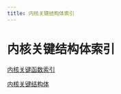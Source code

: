 ```yaml
---
title: 内核关键结构体索引
---
```


# 内核关键结构体索引

[内核关键函数索引](内核关键函数索引.md)

[内核关键结构体](%E5%86%85%E6%A0%B8%E5%85%B3%E9%94%AE%E7%BB%93%E6%9E%84%E4%BD%93%E7%B4%A2%E5%BC%95/%E5%86%85%E6%A0%B8%E5%85%B3%E9%94%AE%E7%BB%93%E6%9E%84%E4%BD%93%20b7cae629ee5442f4bf91eac2573d225d.csv)